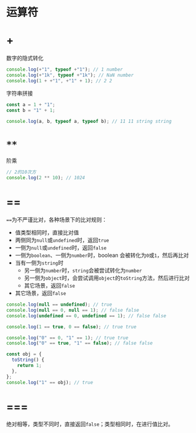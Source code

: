 # 运算符

# +

数字的隐式转化

```js
console.log(+"1", typeof +"1"); // 1 number
console.log(+"1k", typeof +"1k"); // NaN number
console.log(1 + +"1", +"1" + 1); // 2 2
```

字符串拼接

```js
const a = 1 + "1";
const b = "1" + 1;

console.log(a, b, typeof a, typeof b); // 11 11 string string
```

# `**`

阶乘

```js
// 2的10次方
console.log(2 ** 10); // 1024
```

# ==

`==`为不严谨比对，各种场景下的比对规则：

- 值类型相同时，直接比对值
- 两侧同为`null`或`undefined`时，返回`true`
- 一侧为`null`或`undefined`时，返回`false`
- 一侧为`boolean`、一侧为`number`时，boolean 会被转化为`0`或`1`，然后再比对
- 当有一侧为`string`时
  - 另一侧为`number`时，`string`会被尝试转化为`number`
  - 另一侧为`object`时，会尝试调用`object`的`toString`方法，然后进行比对
  - 其它场景，返回`false`
- 其它场景，返回`false`

```js
console.log(null == undefined); // true
console.log(null == 0, null == 1); // false false
console.log(undefined == 0, undefined == 1); // false false

console.log(1 == true, 0 == false); // true true

console.log("0" == 0, "1" == 1); // true true
console.log("0" == true, "1" == false); // false false

const obj = {
  toString() {
    return 1;
  },
};
console.log("1" == obj); // true
```

# ===

绝对相等，类型不同时，直接返回`false`；类型相同时，在进行值比对。
